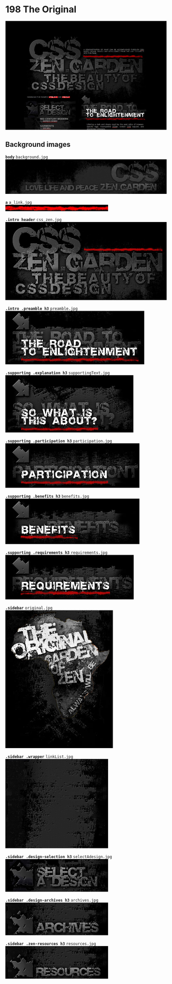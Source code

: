 # 198 The Original
![](198.jpg)

## Background images

**`body`** `background.jpg`  
![](../src/198/background.jpg)

**`a`** `a_link.jpg`  
![](../src/198/a_link.jpg)

**`.intro header`** `css_zen.jpg`  
![](../src/198/css_zen.jpg)

**`.intro .preamble h3`** `preamble.jpg`  
![](../src/198/preamble.jpg)

**`.supporting .explanation h3`** `supportingText.jpg`  
![](../src/198/supportingText.jpg)

**`.supporting .participation h3`** `participation.jpg`  
![](../src/198/participation.jpg)

**`.supporting .benefits h3`** `benefits.jpg`  
![](../src/198/benefits.jpg)

**`.supporting .requirements h3`** `requirements.jpg`  
![](../src/198/requirements.jpg)

**`.sidebar`** `original.jpg`  
![](../src/198/original.jpg)

**`.sidebar .wrapper`** `linkList.jpg`  
![](../src/198/linkList.jpg)

**`.sidebar .design-selection h3`** `selectAdesign.jpg`   
![](../src/198/selectAdesign.jpg)

**`.sidebar .design-archives h3`** `archives.jpg`  
![](../src/198/archives.jpg)

**`.sidebar .zen-resources h3`** `resources.jpg`  
![](../src/198/resources.jpg)
